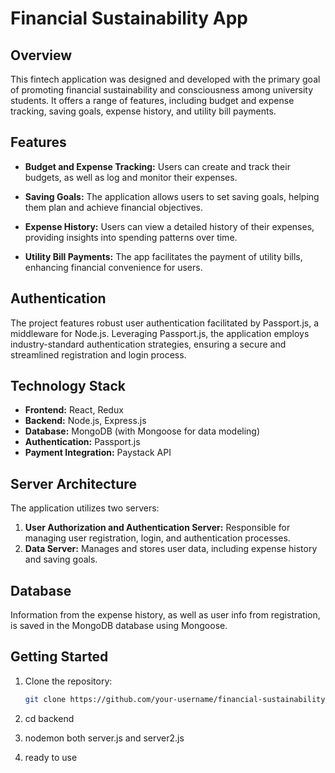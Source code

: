 # Financial Sustainability App

## Overview

This fintech application was designed and developed with the primary goal of promoting financial sustainability and consciousness among university students. It offers a range of features, including budget and expense tracking, saving goals, expense history, and utility bill payments.

## Features

- **Budget and Expense Tracking:** Users can create and track their budgets, as well as log and monitor their expenses.
  
- **Saving Goals:** The application allows users to set saving goals, helping them plan and achieve financial objectives.

- **Expense History:** Users can view a detailed history of their expenses, providing insights into spending patterns over time.

- **Utility Bill Payments:** The app facilitates the payment of utility bills, enhancing financial convenience for users.

## Authentication

The project features robust user authentication facilitated by Passport.js, a middleware for Node.js. Leveraging Passport.js, the application employs industry-standard authentication strategies, ensuring a secure and streamlined registration and login process.

## Technology Stack

- **Frontend:** React, Redux
- **Backend:** Node.js, Express.js
- **Database:** MongoDB (with Mongoose for data modeling)
- **Authentication:** Passport.js
- **Payment Integration:** Paystack API

## Server Architecture

The application utilizes two servers:
1. **User Authorization and Authentication Server:** Responsible for managing user registration, login, and authentication processes.
2. **Data Server:** Manages and stores user data, including expense history and saving goals.

## Database

Information from the expense history, as well as user info from registration, is saved in the MongoDB database using Mongoose.

## Getting Started

1. Clone the repository:

   ```bash
   git clone https://github.com/your-username/financial-sustainability-app.git
2. cd backend
3. nodemon both server.js and server2.js
4. ready to use